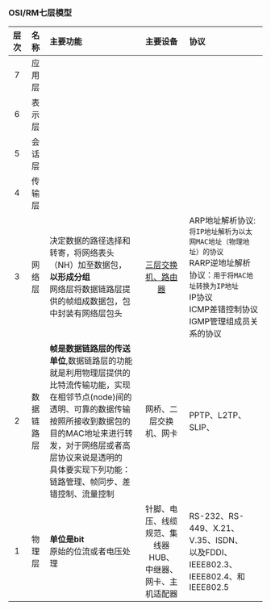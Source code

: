 ### OSI/RM七层模型

  |层次|名称|主要功能|主要设备|协议|
  |:--:|:--:|:--|:--:|:--|
  |7|应用层||||
  |6|表示层||||
  |5|会话层||||
  |4|传输层||||
  |3|网络层|决定数据的路径选择和转寄，将网络表头（NH）加至数据包，**以形成分组**<br>网络层将数据链路层提供的帧组成数据包，包中封装有网络层包头|[三层交换机、路由器](http://www.360doc.com/content/18/0401/23/40528684_742135141.shtml)|ARP地址解析协议:`将IP地址解析为以太网MAC地址（物理地址）的协议`<br>RARP逆地址解析协议：`用于将MAC地址转换为IP地址`<br>IP协议<br>ICMP差错控制协议<br>IGMP管理组成员关系的协议 |
  |2|数据链路层|**帧是数据链路层的传送单位**,数据链路层的功能就是利用物理层提供的比特流传输功能，实现在相邻节点(node)间的透明、可靠的数据传输<br>按照所接收到数据包的目的MAC地址来进行转发，对于网络层或者高层协议来说是透明的<br>具体要实现下列功能：链路管理、帧同步、差错控制、流量控制|网桥、二层交换机、网卡|PPTP、L2TP、SLIP、|
  |1|物理层|**单位是bit**<br>原始的位流或者电压处理|针脚、电压、线缆规范、集线器HUB、<br>中继器、网卡、主机适配器|RS-232、RS-449、X.21、V.35、ISDN、<br>以及FDDI、IEEE802.3、IEEE802.4、和IEEE802.5|
